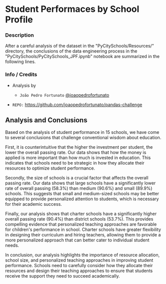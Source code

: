 # Student Performaces by School Profile

### Description
After a careful analysis of the dataset in the "PyCitySchools/Resources/" directory, the conclusions of the data engineering process in the "PyCitySchools/PyCitySchools_JPF.ipynb" notebook are summarized in the following lines.


### Info / Credits


- Analysis by
   * `João Pedro Fortunato` [@joaopedrofortunato](https://github.com/joaopedrofortunato)


- `REPO:` https://github.com/joaopedrofortunato/pandas-challenge


## Analysis and Conclusions
Based on the analysis of student performance in 15 schools, we have come to several conclusions that challenge conventional wisdom about education.

First, it is counterintuitive that the higher the investment per student, the lower the overall passing rate. Our data shows that how the money is applied is more important than how much is invested in education. This indicates that schools need to be strategic in how they allocate their resources to optimize student performance.

Secondly, the size of schools is a crucial factor that affects the overall passing rate. Our data shows that large schools have a significantly lower rate of overall passing (58.3%) than medium (90.6%) and small (89.9%) schools. This suggests that small and medium-sized schools may be better equipped to provide personalized attention to students, which is necessary for their academic success.

Finally, our analysis shows that charter schools have a significantly higher overall passing rate (90.4%) than district schools (53.7%). This provides compelling evidence that personalized teaching approaches are favorable for children's performance in school. Charter schools have greater flexibility in designing their curriculum and hiring teachers, allowing them to provide a more personalized approach that can better cater to individual student needs.

In conclusion, our analysis highlights the importance of resource allocation, school size, and personalized teaching approaches in improving student performance. Schools need to carefully consider how they allocate their resources and design their teaching approaches to ensure that students receive the support they need to succeed academically.